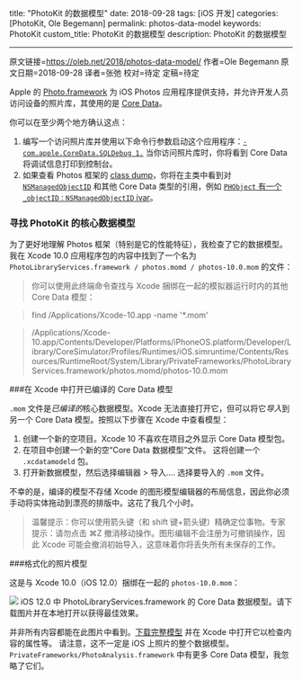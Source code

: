 title: "PhotoKit 的数据模型"
date: 2018-09-28
tags: [iOS 开发]
categories: [PhotoKit, Ole Begemann]
permalink: photos-data-model
keywords: PhotoKit
custom_title: PhotoKit 的数据模型
description: PhotoKit 的数据模型

---
原文链接=https://oleb.net/2018/photos-data-model/
作者=Ole Begemann
原文日期=2018-09-28
译者=张弛
校对=待定
定稿=待定

<!--此处开始正文-->

Apple 的 [Photo.framework](https://developer.apple.com/documentation/photokit) 为 iOS Photos 应用程序提供支持，并允许开发人员访问设备的照片库，其使用的是 [Core Data](https://developer.apple.com/documentation/coredata)。

你可以在至少两个地方确认这点：

1. 编写一个访问照片库并使用以下命令行参数启动这个应用程序：[`-com.apple.CoreData.SQLDebug 1.`](https://developer.apple.com/library/archive/documentation/Cocoa/Conceptual/CoreData/TroubleshootingCoreData.html#//apple_ref/doc/uid/TP40001075-CH26-SW21) 当你访问照片库时，你将看到 Core Data 将调试信息打印到控制台。
2. 如果查看 Photos 框架的 [class dump](http://stevenygard.com/projects/class-dump/)，你将在主类中看到对 [`NSManagedObjectID`](https://developer.apple.com/documentation/coredata/nsmanagedobjectid) 和其他 Core Data 类型的引用，例如 [`PHObject` 有一个 `_objectID：NSManagedObjectID` ivar](https://github.com/nst/iOS-Runtime-Headers/blob/fbb634c78269b0169efdead80955ba64eaaa2f21/Frameworks/Photos.framework/PHObject.h)。

### 寻找 PhotoKit 的核心数据模型

为了更好地理解 Photos 框架（特别是它的性能特征），我检查了它的数据模型。我在 Xcode 10.0 应用程序包的内容中找到了一个名为 `PhotoLibraryServices.framework / photos.momd / photos-10.0.mom` 的文件：

> 你可以使用此终端命令查找与 Xcode 捆绑在一起的模拟器运行时内的其他 Core Data 模型：

> find /Applications/Xcode-10.app -name '*.mom'

> /Applications/Xcode-10.app/Contents/Developer/Platforms/iPhoneOS.platform/Developer/Library/CoreSimulator/Profiles/Runtimes/iOS.simruntime/Contents/Resources/RuntimeRoot/System/Library/PrivateFrameworks/PhotoLibraryServices.framework/photos.momd/photos-10.0.mom

###在 Xcode 中打开已编译的 Core Data 模型

`.mom` 文件是*已编译的*核心数据模型。Xcode 无法直接打开它，但可以将它*导入*到另一个 Core Data 模型。按照以下步骤在 Xcode 中查看模型：

1. 创建一个新的空项目。Xcode 10 不喜欢在项目之外显示 Core Data 模型包。
2. 在项目中创建一个新的空“Core Data 数据模型”文件。 这将创建一个 `.xcdatamodeld` 包。
3. 打开新数据模型，然后选择编辑器 > 导入.... 选择要导入的 `.mom` 文件。

不幸的是，编译的模型不存储 Xcode 的图形模型编辑器的布局信息，因此你必须手动将实体拖动到漂亮的排版中。这花了我几个小时。

> 温馨提示：你可以使用箭头键（和 shift 键+箭头键）精确定位事物。专家提示：请勿点击 ⌘Z 撤消移动操作。图形编辑不会注册为可撤销操作，因此 Xcode 可能会撤消初始导入，这意味着你将丢失所有未保存的工作。

###格式化的照片模型

这是与 Xcode 10.0（iOS 12.0）捆绑在一起的 `photos-10.0.mom`：

![](https://oleb.net/media/photos-10.0-core-data-model-5974px.png)
iOS 12.0 中 PhotoLibraryServices.framework 的 Core Data 数据模型。请下载图片并在本地打开以获得最佳效果。

并非所有内容都能在此图片中看到。[下载完整模型](https://github.com/ole/AppleCoreDataModels) 并在 Xcode 中打开它以检查内容的属性等。
请注意，这不一定是 iOS 上照片的整个数据模型。`PrivateFrameworks/PhotoAnalysis.framework` 中有更多 Core Data 模型，我忽略了它们。